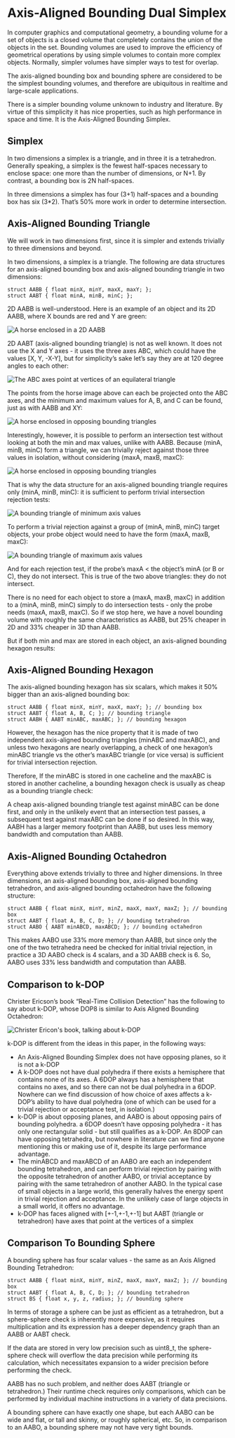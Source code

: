 Axis-Aligned Bounding Dual Simplex
==================================

In computer graphics and computational geometry, a bounding volume for a set of objects is a closed volume that completely contains the union of the objects in the set. Bounding volumes are used to improve the efficiency of geometrical operations by using simple volumes to contain more complex objects. Normally, simpler volumes have simpler ways to test for overlap.

The axis-aligned bounding box and bounding sphere are considered to be the simplest bounding volumes, and therefore are ubiquitous in realtime and large-scale applications.

There is a simpler bounding volume unknown to industry and literature. By virtue of this simplicity it has nice properties, such as high performance in space and time. It is the Axis-Aligned Bounding Simplex.

Simplex
-------

In two dimensions a simplex is a triangle, and in three it is a tetrahedron. Generally speaking, a simplex is the fewest half-spaces necessary to enclose space: one more than the number of dimensions, or N+1. By contrast, a bounding box is 2N half-spaces.

In three dimensions a simplex has four (3+1) half-spaces and a bounding box has six (3*2). That’s 50% more work in order to determine intersection.

Axis-Aligned Bounding Triangle
------------------------------

We will work in two dimensions first, since it is simpler and extends trivially to three dimensions and beyond.

In two dimensions, a simplex is a triangle. The following are data structures for an axis-aligned bounding box and axis-aligned bounding triangle in two dimensions:

```
struct AABB { float minX, minY, maxX, maxY; };
struct AABT { float minA, minB, minC; };
```

2D AABB is well-understood. Here is an example of an object and its 2D AABB, where X bounds are red and Y are green:

![A horse enclosed in a 2D AABB](horse_box.png)

2D AABT (axis-aligned bounding triangle) is not as well known. It does not use the X and Y axes - it uses the three axes ABC, which could have the values [X, Y, -X-Y], but for simplicity’s sake let’s say they are at 120 degree angles to each other:

![The ABC axes point at vertices of an equilateral triangle](abc_axes.png)

The points from the horse image above can each be projected onto the ABC axes, and the minimum and maximum values for A, B, and C can be found, just as with AABB and XY:

![A horse enclosed in opposing bounding triangles](horse_dual_triangle.png)

Interestingly, however, it is possible to perform an intersection test without looking at both the min and max values, unlike with AABB. Because (minA, minB, minC) form a triangle, we can trivially reject against those three values in isolation, without considering (maxA, maxB, maxC):

![A horse enclosed in opposing bounding triangles](horse_triangle.png)

That is why the data structure for an axis-aligned bounding triangle requires only (minA, minB, minC): it is sufficient to perform trivial intersection rejection tests:

![A bounding triangle of minimum axis values](triangle_min.png)

To perform a trivial rejection against a group of (minA, minB, minC) target objects, your probe object would need to have the form (maxA, maxB, maxC):

![A bounding triangle of maximum axis values](triangle_max.png)

And for each rejection test, if the probe’s maxA < the object’s minA (or B or C), they do not intersect. This is true of the two above triangles: they do not intersect.

There is no need for each object to store a (maxA, maxB, maxC) in addition to a (minA, minB, minC) simply to do intersection tests - only the probe needs (maxA, maxB, maxC). So if we stop here, we have a novel bounding volume with roughly the same characteristics as AABB, but 25% cheaper in 2D and 33% cheaper in 3D than AABB.

But if both min and max are stored in each object, an axis-aligned bounding hexagon results: 
 
Axis-Aligned Bounding Hexagon
-----------------------------

The axis-aligned bounding hexagon has six scalars, which makes it 50% bigger than an axis-aligned bounding box: 

```
struct AABB { float minX, minY, maxX, maxY; }; // bounding box
struct AABT { float A, B, C; }; // bounding triangle
struct AABH { AABT minABC, maxABC; }; // bounding hexagon
```

However, the hexagon has the nice property that it is made of two independent axis-aligned bounding triangles (minABC and maxABC), and unless two hexagons are nearly overlapping, a check of one hexagon’s minABC triangle vs the other’s maxABC triangle (or vice versa) is sufficient for trivial intersection rejection. 

Therefore, If the minABC is stored in one cacheline and the maxABC is stored in another cacheline, a bounding hexagon check is usually as cheap as a bounding triangle check:

A cheap axis-aligned bounding triangle test against minABC can be done first, and only in the unlikely event that an intersection test passes, a subsequent test against maxABC can be done if so desired. In this way, AABH has a larger memory footprint than AABB, but uses less memory bandwidth and computation than AABB.

Axis-Aligned Bounding Octahedron
--------------------------------

Everything above extends trivially to three and higher dimensions. In three dimensions, an axis-aligned bounding box, axis-aligned bounding tetrahedron, and axis-aligned bounding octahedron have the following structure:

```
struct AABB { float minX, minY, minZ, maxX, maxY, maxZ; }; // bounding box
struct AABT { float A, B, C, D; }; // bounding tetrahedron
struct AABO { AABT minABCD, maxABCD; }; // bounding octahedron
```

This makes AABO use 33% more memory than AABB, but since only the one of the two tetrahedra need be checked for initial trivial rejection, in practice a 3D AABO check is 4 scalars, and a 3D AABB check is 6. So, AABO uses 33% less bandwidth and computation than AABB.

Comparison to k-DOP
-------------------

Christer Ericson’s book “Real-Time Collision Detection” has the following to say about k-DOP, whose DOP8 is similar to Axis Aligned Bounding Octahedron:

![Christer Ericon's book, talking about k-DOP](kdop.png)

k-DOP is different from the ideas in this paper, in the following ways:

* An Axis-Aligned Bounding Simplex does not have opposing planes, so it is not a k-DOP
* A k-DOP does not have dual polyhedra if there exists a hemisphere that contains none of its axes. A 6DOP always has a hemisphere that contains no axes, and so there can not be dual polyhedra in a 6DOP. Nowhere can we find discussion of how choice of axes affects a k-DOP’s ability to have dual polyhedra (one of which can be used for a trivial rejection or acceptance test, in isolation.)
* k-DOP is about opposing planes, and AABO is about opposing pairs of bounding polyhedra. a 6DOP doesn’t have opposing polyhedra - it has only one rectangular solid - but still qualifies as a k-DOP. An 8DOP can have opposing tetrahedra, but nowhere in literature can we find anyone mentioning this or making use of it, despite its large performance advantage.
* The minABCD and maxABCD of an AABO are each an independent bounding tetrahedron, and can perform trivial rejection by pairing with the opposite tetrahedron of another AABO, or trivial acceptance by pairing with the same tetrahedron of another AABO. In the typical case of small objects in a large world, this generally halves the energy spent in trivial rejection and acceptance. In the unlikely case of large objects in a small world, it offers no advantage.
* k-DOP has faces aligned with [+-1,+-1,+-1] but AABT (triangle or tetrahedron) have axes that point at the vertices of a simplex

Comparison To Bounding Sphere
-----------------------------

A bounding sphere has four scalar values - the same as an Axis Aligned Bounding Tetrahedron:

```
struct AABB { float minX, minY, minZ, maxX, maxY, maxZ; }; // bounding box
struct AABT { float A, B, C, D; }; // bounding tetrahedron
struct BS { float x, y, z, radius; }; // bounding sphere
```

In terms of storage a sphere can be just as efficient as a tetrahedron, but a sphere-sphere check is inherently more expensive, as it requires multiplication and its expression has a deeper dependency graph than an AABB or AABT check.

If the data are stored in very low precision such as uint8_t, the sphere-sphere check will overflow the data precision while performing its calculation, which necessitates expansion to a wider precision before performing the check.

AABB has no such problem, and neither does AABT (triangle or tetrahedron.) Their runtime check requires only comparisons, which can be performed by individual machine instructions in a variety of data precisions.

A bounding sphere can have exactly one shape, but each AABO can be wide and flat, or tall and skinny, or roughly spherical, etc. So, in comparison to an AABO, a bounding sphere may not have very tight bounds. 

